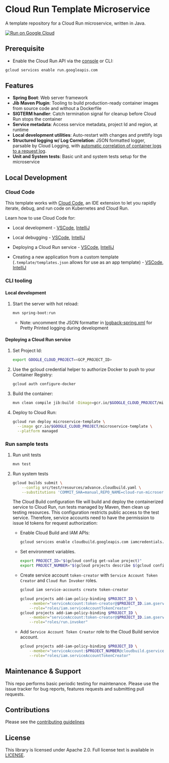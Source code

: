 # Cloud Run Template Microservice

A template repository for a Cloud Run microservice, written in Java.

[![Run on Google Cloud](https://deploy.cloud.run/button.svg)](https://deploy.cloud.run)

## Prerequisite

* Enable the Cloud Run API via the [console](https://console.cloud.google.com/apis/library/run.googleapis.com?_ga=2.124941642.1555267850.1615248624-203055525.1615245957) or CLI:

```bash
gcloud services enable run.googleapis.com
```

## Features

* **Spring Boot**: Web server framework
* **Jib Maven Plugin**: Tooling to build production-ready container images from source code and without a Dockerfile
* **SIGTERM handler**: Catch termination signal for cleanup before Cloud Run stops the container
* **Service metadata**: Access service metadata, project Id and region, at runtime
* **Local development utilities**: Auto-restart with changes and prettify logs
* **Structured logging w/ Log Correlation**: JSON formatted logger, parsable by Cloud Logging, with [automatic correlation of container logs to a request log](https://cloud.google.com/run/docs/logging#correlate-logs).
* **Unit and System tests**: Basic unit and system tests setup for the microservice

## Local Development

### Cloud Code

This template works with [Cloud Code](https://cloud.google.com/code), an IDE extension
to let you rapidly iterate, debug, and run code on Kubernetes and Cloud Run.

Learn how to use Cloud Code for:

* Local development - [VSCode](https://cloud.google.com/code/docs/vscode/developing-a-cloud-run-service), [IntelliJ](https://cloud.google.com/code/docs/intellij/developing-a-cloud-run-service)

* Local debugging - [VSCode](https://cloud.google.com/code/docs/vscode/debugging-a-cloud-run-service), [IntelliJ](https://cloud.google.com/code/docs/intellij/debugging-a-cloud-run-service)

* Deploying a Cloud Run service - [VSCode](https://cloud.google.com/code/docs/vscode/deploying-a-cloud-run-service), [IntelliJ](https://cloud.google.com/code/docs/intellij/deploying-a-cloud-run-service)
* Creating a new application from a custom template (`.template/templates.json` allows for use as an app template) - [VSCode](https://cloud.google.com/code/docs/vscode/create-app-from-custom-template), [IntelliJ](https://cloud.google.com/code/docs/intellij/create-app-from-custom-template)

### CLI tooling

#### Local development

1. Start the server with hot reload:
    ```bash
    mvn spring-boot:run
    ```
    * Note: uncomment the JSON formatter in [logback-spring.xml](src/main/resources/logback-spring.xml)
    for Pretty Printed logging during development

#### Deploying a Cloud Run service

1. Set Project Id:
    ```bash
    export GOOGLE_CLOUD_PROJECT=<GCP_PROJECT_ID>
    ```

2. Use the gcloud credential helper to authorize Docker to push to your Container Registry:
    ```bash
    gcloud auth configure-docker
    ```

3. Build the container:
    ```bash
    mvn clean compile jib:build -Dimage=gcr.io/$GOOGLE_CLOUD_PROJECT/microservice-template
    ```

4. Deploy to Cloud Run:
    ```bash
    gcloud run deploy microservice-template \
      --image gcr.io/$GOOGLE_CLOUD_PROJECT/microservice-template \
      --platform managed
    ```

### Run sample tests

1. Run unit tests
    ```bash
    mvn test
    ```

2. Run system tests
    ```bash
    gcloud builds submit \
        --config src/test/resources/advance.cloudbuild.yaml \
        --substitutions 'COMMIT_SHA=manual,REPO_NAME=cloud-run-microservice-template-java'
    ```
    The Cloud Build configuration file will build and deploy the containerized service
    to Cloud Run, run tests managed by Maven, then clean up testing resources. This configuration restricts public
    access to the test service. Therefore, service accounts need to have the permission to issue Id tokens for request authorization:
    * Enable Cloud Build and IAM APIs:
        ```bash
        gcloud services enable cloudbuild.googleapis.com iamcredentials.googleapis.com
        ```
    * Set environment variables.
        ```bash
        export PROJECT_ID="$(gcloud config get-value project)"
        export PROJECT_NUMBER="$(gcloud projects describe $(gcloud config get-value project) --format='value(projectNumber)')"
        ```

    * Create service account `token-creator` with `Service Account Token Creator` and `Cloud Run Invoker` roles.
        ```bash
        gcloud iam service-accounts create token-creator

        gcloud projects add-iam-policy-binding $PROJECT_ID \
            --member="serviceAccount:token-creator@$PROJECT_ID.iam.gserviceaccount.com" \
            --role="roles/iam.serviceAccountTokenCreator"
        gcloud projects add-iam-policy-binding $PROJECT_ID \
            --member="serviceAccount:token-creator@$PROJECT_ID.iam.gserviceaccount.com" \
            --role="roles/run.invoker"
        ```

    * Add `Service Account Token Creator` role to the Cloud Build service account.
        ```bash
        gcloud projects add-iam-policy-binding $PROJECT_ID \
            --member="serviceAccount:$PROJECT_NUMBER@cloudbuild.gserviceaccount.com" \
            --role="roles/iam.serviceAccountTokenCreator"
        ```

## Maintenance & Support

This repo performs basic periodic testing for maintenance. Please use the issue tracker for bug reports, features requests and submitting pull requests.

## Contributions

Please see the [contributing guidelines](CONTRIBUTING.md)

## License

This library is licensed under Apache 2.0. Full license text is available in [LICENSE](LICENSE).